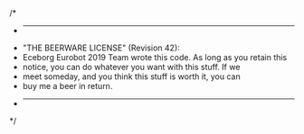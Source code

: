 /*
 * ------------------------------------------------------------
 * "THE BEERWARE LICENSE" (Revision 42):
 * Eceborg Eurobot 2019 Team wrote this code. As long as you retain this 
 * notice, you can do whatever you want with this stuff. If we
 * meet someday, and you think this stuff is worth it, you can
 * buy me a beer in return.
 * ------------------------------------------------------------
 */
